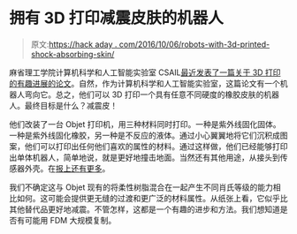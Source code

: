 # 拥有 3D 打印减震皮肤的机器人

> 原文:[https://hack aday . com/2016/10/06/robots-with-3d-printed-shock-absorbing-skin/](https://hackaday.com/2016/10/06/robots-with-3d-printed-shock-absorbing-skin/)

麻省理工学院计算机科学和人工智能实验室 CSAIL[最近发表了一篇关于 3D 打印的有趣进展的论文](http://news.mit.edu/2016/3-d-printed-robots-shock-absorbing-skins-1003)。自然，作为计算机科学和人工智能实验室，这篇论文有一个机器人弯向它。总之，他们可以 3D 打印一个具有任意不同硬度的橡胶皮肤的机器人。最终目标是什么？减震皮！

他们改装了一台 Objet 打印机，用三种材料同时打印。一种是紫外线固化固体。一种是紫外线固化橡胶，另一种是不反应的液体。通过小心翼翼地将它们沉积成图案，他们可以打印出任何他们喜欢的属性的材料。通过这样做，他们已经能够打印出单体机器人，简单地说，就是更好地撞击地面。当然还有其他用途，从接头到传感器外壳。在[报上还有更多](http://groups.csail.mit.edu/drl/wiki/images/3/30/2016_MacCurdy-Printable_Programmable_Viscoelastic_Materials_for_Robots.pdf)。

我们不确定这与 Objet 现有的将柔性树脂混合在一起产生不同肖氏等级的能力相比如何。这可能会提供更无缝的过渡和更广泛的材料属性。从纸张上看，它似乎比其他替代品更好地减震。不管怎样，这都是一个有趣的进步和方法。我们想知道是否有可能用 FDM 大规模复制。